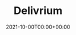 ---
title: Delivrium
stack: MERN
slug: delivrium-les-livres-react
date: 2021-10-00T00:00+00:00
thumb: ../images/img/livre.jpg
---